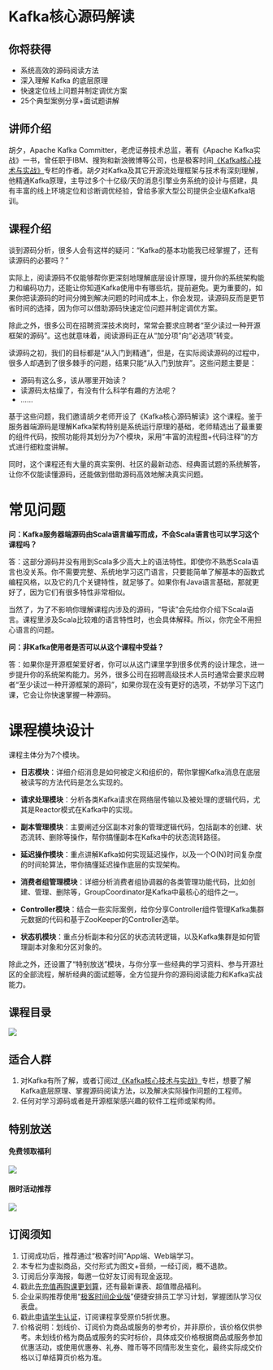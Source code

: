 # Kafka核心源码解读

## 你将获得

*   系统高效的源码阅读方法
*   深入理解 Kafka 的底层原理
*   快速定位线上问题并制定调优方案
*   25个典型案例分享+面试题讲解

  

## 讲师介绍

胡夕，Apache Kafka Committer，老虎证券技术总监，著有《Apache Kafka实战》一书，曾任职于IBM、搜狗和新浪微博等公司，也是极客时间[《Kafka核心技术与实战》](https://time.geekbang.org/column/intro/191)专栏的作者。胡夕对Kafka及其它开源流处理框架与技术有深刻理解，他精通Kafka原理，主导过多个十亿级/天的消息引擎业务系统的设计与搭建，具有丰富的线上环境定位和诊断调优经验，曾给多家大型公司提供企业级Kafka培训。

  

## 课程介绍

谈到源码分析，很多人会有这样的疑问：“Kafka的基本功能我已经掌握了，还有读源码的必要吗？”

实际上，阅读源码不仅能够帮你更深刻地理解底层设计原理，提升你的系统架构能力和编码功力，还能让你知道Kafka使用中有哪些坑，提前避免。更为重要的，如果你把读源码的时间分摊到解决问题的时间成本上，你会发现，读源码反而是更节省时间的选择，因为你可以借助源码快速定位问题并制定调优方案。

除此之外，很多公司在招聘资深技术岗时，常常会要求应聘者“至少读过一种开源框架的源码”。这也就意味着，阅读源码正在从“加分项”向“必选项”转变。

读源码之初，我们的目标都是“从入门到精通”，但是，在实际阅读源码的过程中，很多人却遇到了很多棘手的问题，结果只能“从入门到放弃”。这些问题主要是：

*   源码有这么多，该从哪里开始读？
*   读源码太枯燥了，有没有什么科学有趣的方法呢？
*   ……

基于这些问题，我们邀请胡夕老师开设了《Kafka核心源码解读》这个课程。鉴于服务器端源码是理解Kafka架构特别是系统运行原理的基础，老师精选出了最重要的组件代码，按照功能将其划分为7个模块，采用“丰富的流程图+代码注释”的方式进行细粒度讲解。

同时，这个课程还有大量的真实案例、社区的最新动态、经典面试题的系统解答，让你不仅能读懂源码，还能做到借助源码高效地解决真实问题。

# 常见问题

**问：Kafka服务器端源码由Scala语言编写而成，不会Scala语言也可以学习这个课程吗？**

答：这部分源码并没有用到Scala多少高大上的语法特性。即使你不熟悉Scala语言也没关系。你不需要完整、系统地学习这门语言，只要能简单了解基本的函数式编程风格，以及它的几个关键特性，就足够了。如果你有Java语言基础，那就更好了，因为它们有很多特性非常相似。

当然了，为了不影响你理解课程内涉及的源码，“导读”会先给你介绍下Scala语言。课程里涉及Scala比较难的语言特性时，也会具体解释。所以，你完全不用担心语言的问题。

**问：非Kafka使用者是否可以从这个课程中受益？**

答：如果你是开源框架爱好者，你可以从这门课里学到很多优秀的设计理念，进一步提升你的系统架构能力。另外，很多公司在招聘高级技术人员时通常会要求应聘者“至少读过一种开源框架的源码”，如果你现在没有更好的选项，不妨学习下这门课，它会让你快速掌握一种源码。

# 课程模块设计

课程主体分为7个模块。

*   **日志模块**：详细介绍消息是如何被定义和组织的，帮你掌握Kafka消息在底层被读写的方法代码是怎么实现的。
    
*   **请求处理模块**：分析各类Kafka请求在网络层传输以及被处理的逻辑代码，尤其是Reactor模式在Kafka中的实现。
    
*   **副本管理模块**：主要阐述分区副本对象的管理逻辑代码，包括副本的创建、状态流转、删除等操作，帮你搞懂副本在Kafka中的状态流转路径。
    
*   **延迟操作模块**：重点讲解Kafka如何实现延迟操作，以及一个O(N)时间复杂度的时间轮算法，带你搞懂延迟操作底层的实现架构。
    
*   **消费者组管理模块**：详细分析消费者组协调器的各类管理功能代码，比如创建、管理、删除等，GroupCoordinator是Kafka中最核心的组件之一。
    
*   **Controller模块**：结合一些实际案例，给你分享Controller组件管理Kafka集群元数据的代码和基于ZooKeeper的Controller选举。
    
*   **状态机模块**：重点分析副本和分区的状态流转逻辑，以及Kafka集群是如何管理副本对象和分区对象的。
    

除此之外，还设置了“特别放送”模块，与你分享一些经典的学习资料、参与开源社区的全部流程，解析经典的面试题等，全方位提升你的源码阅读能力和Kafka实战能力。

  

## 课程目录

![](https://static001.geekbang.org/resource/image/69/3c/6961bc3841b09586cfayyf97f1fc803c.jpg)

  

## 适合人群

1.  对Kafka有所了解，或者订阅过[《Kafka核心技术与实战》](https://time.geekbang.org/column/intro/100029201)专栏，想要了解Kafka底层原理、掌握源码阅读方法，以及解决实际操作问题的工程师。
2.  任何对学习源码或者是开源框架感兴趣的软件工程师或架构师。

  

## 特别放送

#### 免费领取福利

[![](https://static001.geekbang.org/resource/image/0c/04/0caf085f7c8a0cdda793d541722dcf04.jpg?wh=1029x315)](https://time.geekbang.org/article/374158)  
  

#### 限时活动推荐

[![](https://static001.geekbang.org/resource/image/67/a0/6720f5d50b4b38abbf867facdef728a0.png?wh=1035x360)](https://shop18793264.m.youzan.com/wscgoods/detail/2fmoej9krasag5p?dc_ps=2913145716543073286.200001)

  

## 订阅须知

1.  订阅成功后，推荐通过“极客时间”App端、Web端学习。
2.  本专栏为虚拟商品，交付形式为图文+音频，一经订阅，概不退款。
3.  订阅后分享海报，每邀一位好友订阅有现金返现。
4.  戳此[先充值再购课更划算](https://shop18793264.m.youzan.com/wscgoods/detail/2fmoej9krasag5p?scan=1&activity=none&from=kdt&qr=directgoods_1541158976&shopAutoEnter=1)，还有最新课表、超值赠品福利。
5.  企业采购推荐使用“[极客时间企业版](https://b.geekbang.org/?utm_source=geektime&utm_medium=columnintro&utm_campaign=newregister&gk_source=2021020901_gkcolumnintro_newregister)”便捷安排员工学习计划，掌握团队学习仪表盘。
6.  戳此[申请学生认证](https://promo.geekbang.org/activity/student-certificate?utm_source=geektime&utm_medium=caidanlan1)，订阅课程享受原价5折优惠。
7.  价格说明：划线价、订阅价为商品或服务的参考价，并非原价，该价格仅供参考。未划线价格为商品或服务的实时标价，具体成交价格根据商品或服务参加优惠活动，或使用优惠券、礼券、赠币等不同情形发生变化，最终实际成交价格以订单结算页价格为准。

